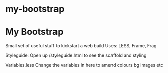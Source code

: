 my-bootstrap
============

My Bootstrap
=======
Small set of useful stuff to kickstart a web build
Uses:
LESS, Frame, Frag

Styleguide:
Open up /styleguide.html to see the scaffold and styling

Variables.less
Change the variables in here to amend colours bg images etc
